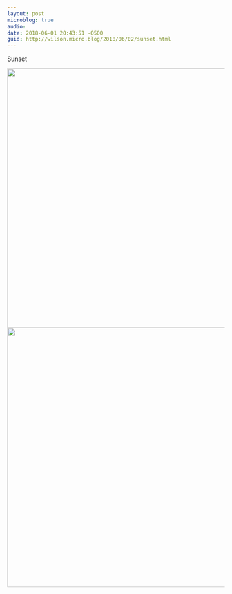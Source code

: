 ```yaml
---
layout: post
microblog: true
audio: 
date: 2018-06-01 20:43:51 -0500
guid: http://wilson.micro.blog/2018/06/02/sunset.html
---
```

Sunset

<img src="http://wilson.micro.blog/uploads/2018/b229d45c58.jpg" width="600" height="600" /><img src="http://wilson.micro.blog/uploads/2018/b4d6ca774b.jpg" width="600" height="600" />
